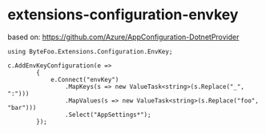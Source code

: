 # extensions-configuration-envkey

based on: https://github.com/Azure/AppConfiguration-DotnetProvider

```
using ByteFoo.Extensions.Configuration.EnvKey;

c.AddEnvKeyConfiguration(e =>
        {
            e.Connect("envKey")
                .MapKeys(s => new ValueTask<string>(s.Replace("_", ":")))
                .MapValues(s => new ValueTask<string>(s.Replace("foo", "bar")))
                .Select("AppSettings*");
        });
```